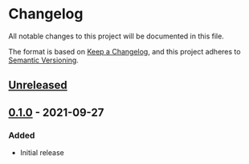 # Changelog

All notable changes to this project will be documented in this file.

The format is based on [Keep a Changelog](https://keepachangelog.com/en/1.0.0/),
and this project adheres to [Semantic Versioning](https://semver.org/spec/v2.0.0.html).

## [Unreleased]

## [0.1.0] - 2021-09-27

### Added

- Initial release

[unreleased]: https://github.com/kripod/uuidv7/compare/v0.1.0...HEAD
[0.1.0]: https://github.com/kripod/uuidv7/releases/tag/v0.1.0
